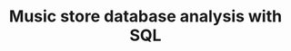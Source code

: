 ---
layout: page
title: Music store database analysis with SQL
description: Assist the Chinook team with understanding the media in their store and their customers. 
img: assets/img/9.jpg
importance: 3
redirect: https://github.com/guojunma/Data-Science-Project/blob/main/Database%20analysis%20with%20SQL/SQL.md
category: Data Science
---